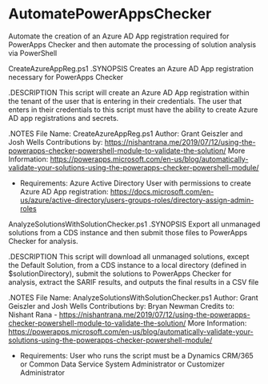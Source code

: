 # AutomatePowerAppsChecker
Automate the creation of an Azure AD App registration required for PowerApps Checker and then automate the processing of solution analysis via PowerShell

CreateAzureAppReg.ps1 
  .SYNOPSIS
      Creates an Azure AD App registration necessary for PowerApps Checker  

  .DESCRIPTION
      This script will create an Azure AD App registration within the tenant of the user that is entering in their credentials. The user that enters in their credentials to this script must have the ability to create Azure AD app registrations and secrets.

  .NOTES
      File Name: CreateAzureAppReg.ps1
      Author: Grant Geiszler and Josh Wells
      Contributions by: https://nishantrana.me/2019/07/12/using-the-powerapps-checker-powershell-module-to-validate-the-solution/
      More Information: https://powerapps.microsoft.com/en-us/blog/automatically-validate-your-solutions-using-the-powerapps-checker-powershell-module/

- Requirements:
  Azure Active Directory
  User with permissions to create Azure AD App registration: https://docs.microsoft.com/en-us/azure/active-directory/users-groups-roles/directory-assign-admin-roles

AnalyzeSolutionsWithSolutionChecker.ps1
  .SYNOPSIS
      Export all unmanaged solutions from a CDS instance and then submit those files to PowerApps Checker for analysis.  

  .DESCRIPTION
      This script will download all unmanaged solutions, except the Default Solution, from a CDS instance to a local directory (defined in $solutionDirectory), submit the solutions to PowerApps Checker for analysis, extract the SARIF results, and outputs the final results in a CSV file

  .NOTES
      File Name: AnalyzeSolutionsWithSolutionChecker.ps1
      Author: Grant Geiszler and Josh Wells
      Contributions by: Bryan Newman
      Credits to: Nishant Rana - https://nishantrana.me/2019/07/12/using-the-powerapps-checker-powershell-module-to-validate-the-solution/
      More Information: https://powerapps.microsoft.com/en-us/blog/automatically-validate-your-solutions-using-the-powerapps-checker-powershell-module/
      
  - Requirements:
    User who runs the script must be a Dynamics CRM/365 or Common Data Service System Administrator or Customizer Administrator
